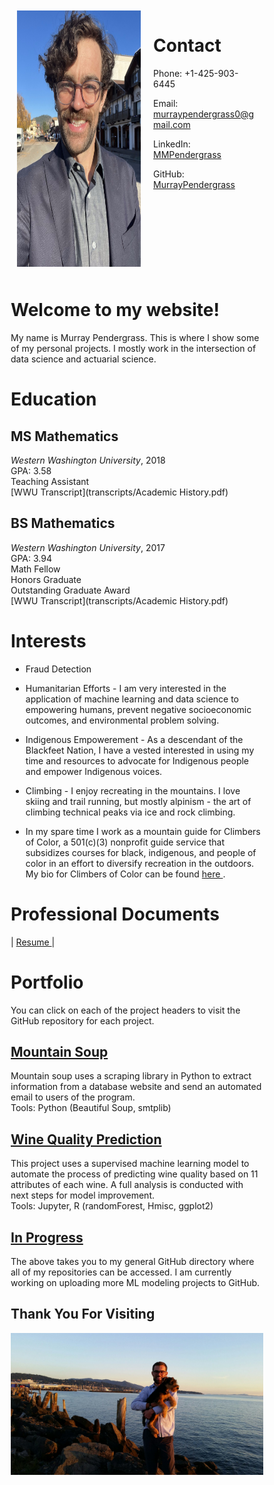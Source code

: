 <style>
* {
  box-sizing: border-box;
}

.row {
  display: flex;
}

/* Create two equal columns that sits next to each other */
.column {
  flex: 50%;
  padding: 10px;
}
</style>

<div class="row">
  <div class="column">
    <img src="./photos/headshot2_1668x2223.jpeg" height="410" width="315" alt="glasses">
  </div>
  <div class="column">
    <h1>Contact</h1>
    <p>Phone: +1-425-903-6445</p>
    <p>Email: <a href="mailto:murraypendergrass0@gmail.com">murraypendergrass0@gmail.com</a> </p>
    <p>LinkedIn: <a href="https://www.linkedin.com/in/mmpendergrass/">MMPendergrass</a></p> 
    <p>GitHub: <a href="https://github.com/MurrayPendergrass">MurrayPendergrass</a></p>
  </div>
</div>

# Welcome to my website!
My name is Murray Pendergrass. This is where I show some of my personal projects. I mostly work in the intersection of data science and actuarial science.

# Education
## MS Mathematics
_Western Washington University_, 2018 <br> 
GPA: 3.58 <br>
Teaching Assistant <br>
[WWU Transcript](transcripts/Academic History.pdf)

## BS Mathematics
_Western Washington University_, 2017  
GPA: 3.94  
Math Fellow <br> 
Honors Graduate  
Outstanding Graduate Award <br>
[WWU Transcript](transcripts/Academic History.pdf)

# Interests
* Fraud Detection

* Humanitarian Efforts - I am very interested in the application of machine learning and data science to empowering humans, prevent negative socioeconomic outcomes, and environmental problem solving.

* Indigenous Empowerement  - As a descendant of the Blackfeet Nation, I have a vested interested in using my time and resources to advocate for Indigenous people and empower Indigenous voices. 

* Climbing - I enjoy recreating in the mountains. I love skiing and trail running, but mostly alpinism - the art of climbing technical peaks via ice and rock climbing.

* In my spare time I work as a mountain guide for Climbers of Color, a 501(c)(3) nonprofit guide service that subsidizes courses for black, indigenous, and people of color in an effort to diversify recreation in the outdoors. My bio for Climbers of Color can be found <a href="https://www.climbersofcolor.org/our-team" target="_blank"> here </a>.

# Professional Documents
| <a href="https://murraypendergrass.github.io/resume/Resume.pdf" target="_blank"> Resume </a> |

# Portfolio
You can click on each of the project headers to visit the GitHub repository for each project.

## [Mountain Soup](https://github.com/MurrayPendergrass/Mountain_Soup)
Mountain soup uses a scraping library in Python to extract information from a database website and send an automated email to users of the program. \
Tools: Python (Beautiful Soup, smtplib)

## [Wine Quality Prediction](https://github.com/MurrayPendergrass/Wine-Quality-Prediction)
This project uses a supervised machine learning model to automate the process of predicting wine quality based on 11 attributes of each wine. A full analysis is conducted with next steps for model improvement. \
Tools: Jupyter, R (randomForest, Hmisc, ggplot2)

## [In Progress](https://github.com/MurrayPendergrass?tab=repositories)
The above takes you to my general GitHub directory where all of my repositories can be accessed. I am currently working on uploading more ML modeling projects to GitHub.

## Thank You For Visiting
<img src="./photos/mendog.jpg">
